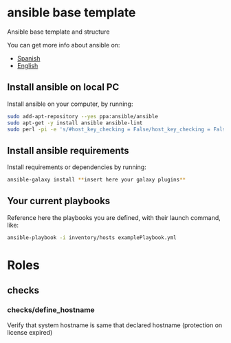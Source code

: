 # ansible base template

Ansible base template and structure

You can get more info about ansible on:
 * [Spanish](https://www.macklus.net/es/devops-es/ansible-es/conceptos-basicos-de-ansible/)
 * [English](https://www.macklus.net/en/devops-en/ansible-en/ansible-basics/)

## Install ansible on local PC

Install ansible on your computer, by running:
```bash
sudo add-apt-repository --yes ppa:ansible/ansible
sudo apt-get -y install ansible ansible-lint
sudo perl -pi -e 's/#host_key_checking = False/host_key_checking = False/ig' /etc/ansible/ansible.cfg
```

## Install ansible requirements

Install requirements or dependencies by running:
```bash
ansible-galaxy install **insert here your galaxy plugins**
```

## Your current playbooks

Reference here the playbooks you are defined, with their launch command, like:

```bash
ansible-playbook -i inventory/hosts examplePlaybook.yml
```

# Roles

## checks

### checks/define_hostname

Verify that system hostname is same that declared hostname (protection on license expired)